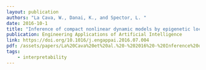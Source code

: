 ```yaml
---
layout: publication
authors: "La Cava, W., Danai, K., and Spector, L. "
date: 2016-10-1
title: "Inference of compact nonlinear dynamic models by epigenetic local search"
publication: Engineering Applications of Artificial Intelligence
link: https://doi.org/10.1016/j.engappai.2016.07.004
pdf: /assets/papers/La%20Cava%20et%20al.%20-%202016%20-%20Inference%20of%20compact%20nonlinear%20dynamic%20models%20by%20e.pdf
tags:
    - interpretability
---
```

